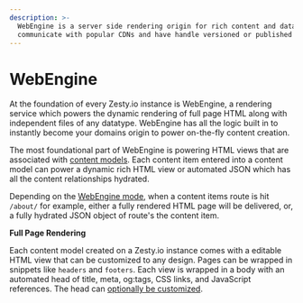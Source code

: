 ```yaml
---
description: >-
  WebEngine is a server side rendering origin for rich content and data. It
  communicate with popular CDNs and have handle versioned or published states.
---
```


# WebEngine

At the foundation of every Zesty.io instance is WebEngine, a rendering service which powers the dynamic rendering of full page HTML along with independent files of any datatype. WebEngine has all the logic built in to instantly become your domains origin to power on-the-fly content creation. 

The most foundational part of WebEngine is powering HTML views that are associated with [content models](../manager-ui/schema/content-models.md). Each content item entered into a content model can power a dynamic rich HTML view or automated JSON which has all the content relationships hydrated.   

Depending on the [WebEngine mode](modes.md), when a content items route is hit `/about/` for example, either a fully rendered HTML page will be delivered, or, a fully hydrated JSON object of route's the content item. 

**Full Page Rendering**

Each content model created on a Zesty.io instance comes with a editable HTML view that can be customized to any design. Pages can be wrapped in snippets like `headers` and `footers`. Each view is wrapped in a body with an automated head of title, meta, og:tags, CSS links, and JavaScript references. The head can [optionally be customized](meta-tags/custom-head-overwrite.md).  

## 

